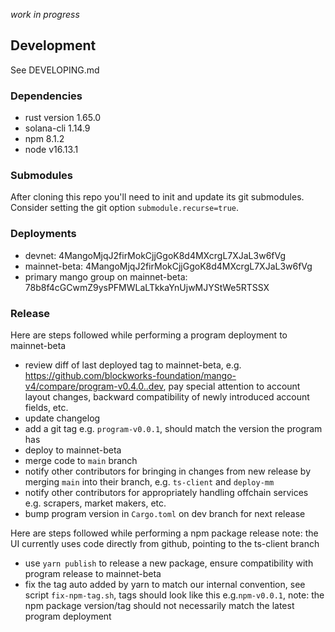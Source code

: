 _work in progress_

## Development

See DEVELOPING.md

### Dependencies

- rust version 1.65.0
- solana-cli 1.14.9
- npm 8.1.2
- node v16.13.1

### Submodules

After cloning this repo you'll need to init and update its git submodules.
Consider setting the git option `submodule.recurse=true`.

### Deployments

- devnet: 4MangoMjqJ2firMokCjjGgoK8d4MXcrgL7XJaL3w6fVg
- mainnet-beta: 4MangoMjqJ2firMokCjjGgoK8d4MXcrgL7XJaL3w6fVg
- primary mango group on mainnet-beta: 78b8f4cGCwmZ9ysPFMWLaLTkkaYnUjwMJYStWe5RTSSX

### Release

Here are steps followed while performing a program deployment to mainnet-beta

- review diff of last deployed tag to mainnet-beta, e.g. https://github.com/blockworks-foundation/mango-v4/compare/program-v0.4.0..dev, pay special attention to account layout changes, backward compatibility of newly introduced account fields, etc.
- update changelog
- add a git tag e.g. `program-v0.0.1`, should match the version the program has
- deploy to mainnet-beta
- merge code to `main` branch
- notify other contributors for bringing in changes from new release by merging `main` into their branch, e.g. `ts-client` and `deploy-mm`
- notify other contributors for appropriately handling offchain services e.g. scrapers, market makers, etc.
- bump program version in `Cargo.toml` on dev branch for next release

Here are steps followed while performing a npm package release
note: the UI currently uses code directly from github, pointing to the ts-client branch

- use `yarn publish` to release a new package, ensure compatibility with program release to mainnet-beta
- fix the tag auto added by yarn to match our internal convention, see script `fix-npm-tag.sh`, tags should look like this e.g.`npm-v0.0.1`, note: the npm package version/tag should not necessarily match the latest program deployment
